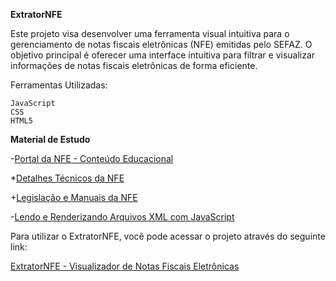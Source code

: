 **ExtratorNFE**

Este projeto visa desenvolver uma ferramenta visual intuitiva para o gerenciamento de notas fiscais eletrônicas (NFE) emitidas pelo SEFAZ.
O objetivo principal é oferecer uma interface intuitiva para filtrar e visualizar informações de notas fiscais eletrônicas de forma eficiente.

Ferramentas Utilizadas:

    JavaScript
    CSS
    HTML5

**Material de Estudo**

-[Portal da NFE - Conteúdo Educacional][link1]

*[Detalhes Técnicos da NFE][link2]

+[Legislação e Manuais da NFE][link3]

-[Lendo e Renderizando Arquivos XML com JavaScript][link4]

Para utilizar o ExtratorNFE, você pode acessar o projeto através do seguinte link:

[ExtratorNFE - Visualizador de Notas Fiscais Eletrônicas][def]

[def]: https://whoisczar.github.io/ExtratorNFE/
[link1]: https://www.nfe.fazenda.gov.br/portal/listaConteudo.aspx?tipoConteudo=ndIjl+iEFdE=
[link2]: https://www.nfe.fazenda.gov.br/portal/listaConteudo.aspx?tipoConteudo=BMPFMBoln3w=
[link3]: https://www.nfe.fazenda.gov.br/portal/listaConteudo.aspx?tipoConteudo=hXzemuyNHW4=
[link4]: https://www.mundojs.com.br/2020/05/13/lendo-e-renderizando-arquivos-xml-com-javascript/

